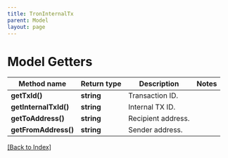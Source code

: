 ```yaml
---
title: TronInternalTx
parent: Model
layout: page
---
```


# Model Getters

Method name | Return type | Description | Notes
------------ | ------------- | ------------- | -------------
**getTxId()** | **string** | Transaction ID. |
**getInternalTxId()** | **string** | Internal TX ID. |
**getToAddress()** | **string** | Recipient address. |
**getFromAddress()** | **string** | Sender address. |

[[Back to Index]](../index.md)
